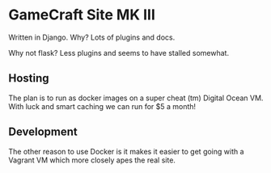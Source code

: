 # GameCraft Site MK III

Written in Django. Why? Lots of plugins and docs.

Why not flask? Less plugins and seems to have stalled somewhat.

## Hosting

The plan is to run as docker images on a super cheat (tm) Digital Ocean VM. With luck and smart caching we can run for $5 a month!

## Development

The other reason to use Docker is it makes it easier to get going with a Vagrant VM which more closely apes the real site.
